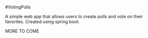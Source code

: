 #VotingPolls

A simple web app that allows users to create polls and vote on their favorites.
Created using spring boot. 

MORE TO COME
